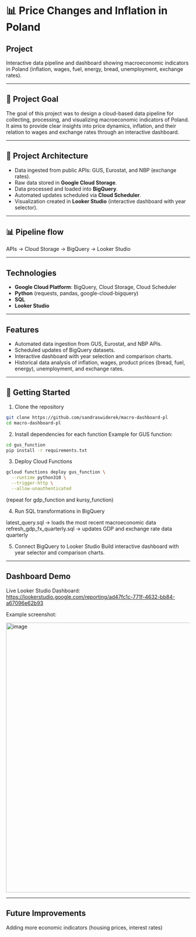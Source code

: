 # 📊 Price Changes and Inflation in Poland

## Project

Interactive data pipeline and dashboard showing macroeconomic indicators in Poland (inflation, wages, fuel, energy, bread, unemployment, exchange rates).

---

## 🎯 Project Goal

The goal of this project was to design a cloud-based data pipeline for collecting, processing, and visualizing macroeconomic indicators of Poland. It aims to provide clear insights into price dynamics, inflation, and their relation to wages and exchange rates through an interactive dashboard.

---

## 🧰 Project Architecture
- Data ingested from public APIs: GUS, Eurostat, and NBP (exchange rates).  
- Raw data stored in **Google Cloud Storage**.  
- Data processed and loaded into **BigQuery**.  
- Automated updates scheduled via **Cloud Scheduler**.  
- Visualization created in **Looker Studio** (interactive dashboard with year selector). 

---

## 📊 Pipeline flow
APIs → Cloud Storage → BigQuery → Looker Studio  

---

## Technologies
- **Google Cloud Platform**: BigQuery, Cloud Storage, Cloud Scheduler  
- **Python** (requests, pandas, google-cloud-bigquery)  
- **SQL**  
- **Looker Studio**  

---

## Features
- Automated data ingestion from GUS, Eurostat, and NBP APIs.  
- Scheduled updates of BigQuery datasets.  
- Interactive dashboard with year selection and comparison charts.  
- Historical data analysis of inflation, wages, product prices (bread, fuel, energy), unemployment, and exchange rates.

---

## 🧱 Getting Started 

1. Clone the repository

```bash
git clone https://github.com/sandraswiderek/macro-dashboard-pl
cd macro-dashboard-pl
```


2. Install dependencies for each function
Example for GUS function:

```bash
cd gus_function
pip install -r requirements.txt
```


3. Deploy Cloud Functions

```bash
gcloud functions deploy gus_function \
  --runtime python310 \
  --trigger-http \
  --allow-unauthenticated
```

(repeat for gdp_function and kursy_function)


4. Run SQL transformations in BigQuery

latest_query.sql → loads the most recent macroeconomic data
refresh_gdp_fx_quarterly.sql → updates GDP and exchange rate data quarterly


5. Connect BigQuery to Looker Studio
Build interactive dashboard with year selector and comparison charts.

---

## Dashboard Demo

Live Looker Studio Dashboard: https://lookerstudio.google.com/reporting/ad47fc1c-771f-4632-bb84-a67096e62b93

Example screenshot:

<img width="986" height="737" alt="image" src="https://github.com/user-attachments/assets/1a2590f8-410d-48b3-819c-fc4bfdcd7baa" />

---

## Future Improvements

Adding more economic indicators (housing prices, interest rates)

```
